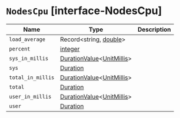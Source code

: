 # `NodesCpu` [interface-NodesCpu]

| Name | Type | Description |
| - | - | - |
| `load_average` | Record<string, [double](./double.md)> | &nbsp; |
| `percent` | [integer](./integer.md) | &nbsp; |
| `sys_in_millis` | [DurationValue](./DurationValue.md)<[UnitMillis](./UnitMillis.md)> | &nbsp; |
| `sys` | [Duration](./Duration.md) | &nbsp; |
| `total_in_millis` | [DurationValue](./DurationValue.md)<[UnitMillis](./UnitMillis.md)> | &nbsp; |
| `total` | [Duration](./Duration.md) | &nbsp; |
| `user_in_millis` | [DurationValue](./DurationValue.md)<[UnitMillis](./UnitMillis.md)> | &nbsp; |
| `user` | [Duration](./Duration.md) | &nbsp; |
